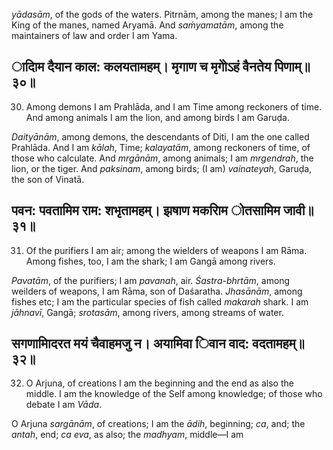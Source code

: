 *yādasām*, of the gods of the waters. Pitrnām, among the manes; I am the King of the manes, named Aryamā. And *saṁyamatām*, among the maintainers of law and order I am Yama.

## ादािम दैयान काल: कलयतामहम्। मृगाण च मृगेोऽहं वैनतेय पिणाम्॥३०॥

30. Among demons I am Prahlāda, and I am Time among reckoners of time. And among animals I am the lion, and among birds I am Garuḍa.

*Daityānām*, among demons, the descendants of Diti, I am the one called Prahlāda. And I am *kālah*, Time; *kalayatām*, among reckoners of time, of those who calculate. And *mrgānām*, among animals; I am *mrgendrah*, the lion, or the tiger. And *paksinam*, among birds; (I am) *vainateyah*, Garuḍa, the son of Vinatā.

## पवन: पवतामिम राम: शभृतामहम्। झषाण मकरािम ोतसामिम जावी॥३१॥

31. Of the purifiers I am air; among the wielders of weapons I am Rāma. Among fishes, too, I am the shark; I am Gangā among rivers.

*Pavatām*, of the purifiers; I am *pavanah*, air. *Śastra-bhrtām*, among weilders of weapons, I am Rāma, son of Daśaratha. *Jhasānām*, among fishes etc; I am the particular species of fish called *makarah* shark. I am *jāhnavī*, Gangā; *srotasām*, among rivers, among streams of water.

## सगणामािदरत मयं चैवाहमजु न। अयामिवा िवान वाद: वदतामहम्॥३२॥

32. O Arjuna, of creations I am the beginning and the end as also the middle. I am the knowledge of the Self among knowledge; of those who debate I am *Vāda*.

O Arjuna *sargānām*, of creations; I am the *ādih*, beginning; *ca*, and; the *antah*, end; *ca eva*, as also; the *madhyam*, middle—I am